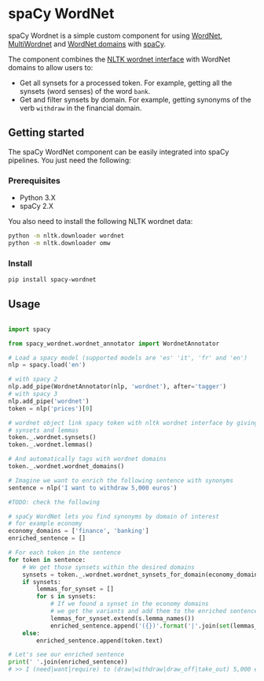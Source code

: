 # spaCy WordNet

spaCy Wordnet is a simple custom component for using [WordNet](https://wordnet.princeton.edu/), [MultiWordnet](http://multiwordnet.fbk.eu/english/home.php) and [WordNet domains](http://wndomains.fbk.eu/) with [spaCy](http://spacy.io).

The component combines the [NLTK wordnet interface](http://www.nltk.org/howto/wordnet.html) with WordNet domains to allow users to:

* Get all synsets for a processed token. For example, getting all the synsets (word senses) of the word ``bank``.
* Get and filter synsets by domain. For example, getting synonyms of the verb ``withdraw`` in the financial domain.

 
## Getting started
The spaCy WordNet component can be easily integrated into spaCy pipelines. You just need the following:
### Prerequisites

* Python 3.X
* spaCy 2.X

You also need to install the following NLTK wordnet data:

````bash
python -m nltk.downloader wordnet
python -m nltk.downloader omw
````
### Install

````bash
pip install spacy-wordnet
````



## Usage

````python

import spacy

from spacy_wordnet.wordnet_annotator import WordnetAnnotator 

# Load a spacy model (supported models are 'es' 'it', 'fr' and 'en') 
nlp = spacy.load('en')

# with spacy 2
nlp.add_pipe(WordnetAnnotator(nlp, 'wordnet'), after='tagger')
# with spacy 3
nlp.add_pipe('wordnet')
token = nlp('prices')[0]

# wordnet object link spacy token with nltk wordnet interface by giving acces to
# synsets and lemmas 
token._.wordnet.synsets()
token._.wordnet.lemmas()

# And automatically tags with wordnet domains
token._.wordnet.wordnet_domains()

# Imagine we want to enrich the following sentence with synonyms
sentence = nlp('I want to withdraw 5,000 euros')

#TODO: check the following

# spaCy WordNet lets you find synonyms by domain of interest
# for example economy
economy_domains = ['finance', 'banking']
enriched_sentence = []

# For each token in the sentence
for token in sentence:
    # We get those synsets within the desired domains
    synsets = token._.wordnet.wordnet_synsets_for_domain(economy_domains)
    if synsets:
        lemmas_for_synset = []
        for s in synsets:
            # If we found a synset in the economy domains
            # we get the variants and add them to the enriched sentence
            lemmas_for_synset.extend(s.lemma_names())
            enriched_sentence.append('({})'.format('|'.join(set(lemmas_for_synset))))
    else:
        enriched_sentence.append(token.text)

# Let's see our enriched sentence
print(' '.join(enriched_sentence))
# >> I (need|want|require) to (draw|withdraw|draw_off|take_out) 5,000 euros
    
````

